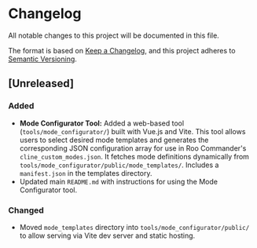 # Changelog

All notable changes to this project will be documented in this file.

The format is based on [Keep a Changelog](https://keepachangelog.com/en/1.0.0/),
and this project adheres to [Semantic Versioning](https://semver.org/spec/v2.0.0.html).

## [Unreleased]

### Added
- **Mode Configurator Tool:** Added a web-based tool (`tools/mode_configurator/`) built with Vue.js and Vite. This tool allows users to select desired mode templates and generates the corresponding JSON configuration array for use in Roo Commander's `cline_custom_modes.json`. It fetches mode definitions dynamically from `tools/mode_configurator/public/mode_templates/`. Includes a `manifest.json` in the templates directory.
- Updated main `README.md` with instructions for using the Mode Configurator tool.

### Changed
- Moved `mode_templates` directory into `tools/mode_configurator/public/` to allow serving via Vite dev server and static hosting.